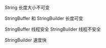 String 长度大小不可变

StringBuffer 和 StringBuilder 长度可变

StringBuffer 线程安全 StringBuilder 线程不安全

StringBuilder 速度快